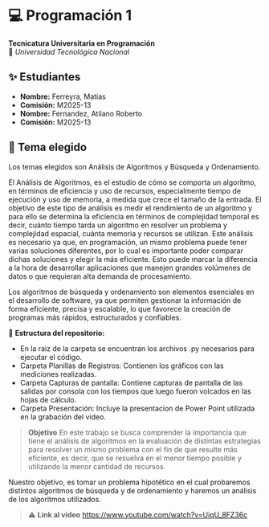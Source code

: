 # 💻 Programación 1  
**Tecnicatura Universitaria en Programación**  
📍 *Universidad Tecnológica Nacional*  

## ✨ Estudiantes  
- **Nombre:** Ferreyra, Matias 
- **Comisión:** M2025-13 
- **Nombre:** Fernandez, Atilano Roberto
- **Comisión:** M2025-13  

## 📂 Tema elegido  
Los temas elegidos son Análisis de Algoritmos y Búsqueda y Ordenamiento.

El Análisis de Algoritmos, es el estudio de cómo se comporta un algoritmo, en términos de eficiencia y uso de recursos, especialmente tiempo de ejecución y uso de memoria, a medida que crece el tamaño de la entrada.
El objetivo de este tipo de análisis es medir el rendimiento de un algoritmo y para ello se determina la eficiencia en términos de complejidad temporal es decir, cuánto tiempo tarda un algoritmo en resolver un problema y complejidad espacial, cuánta memoria y recursos se utilizan.
Este análisis es necesario ya que, en programación, un mismo problema puede tener varias soluciones diferentes, por lo cual es importante poder comparar dichas soluciones y elegir la más eficiente. Esto puede marcar la diferencia a la hora de desarrollar aplicaciones que manejen grandes volúmenes de datos o que requieran alta demanda de procesamiento.

Los algoritmos de búsqueda y ordenamiento son elementos esenciales en el desarrollo de software, ya que permiten gestionar la información de forma eficiente, precisa y escalable, lo que favorece la creación de programas más rápidos, estructurados y confiables.

📌 **Estructura del repositorio:**  
- En la raiz de la carpeta se encuentran los archivos .py necesarios para ejecutar el código.
- Carpeta Planillas de Registros: Contienen los gráficos con las mediciones realizadas. 
- Carpeta Capturas de pantalla: Contiene capturas de pantalla de las salidas por consola con los tiempos que luego fueron volcados en las hojas de cálculo. 
- Carpeta Presentación: Incluye la presentacion de Power Point utilizada en la grabación del video.

> **Objetivo**
> En este trabajo se busca comprender la importancia que tiene el análisis de algoritmos en la evaluación de distintas estrategias para resolver un mismo problema con el fin de que resulte más eficiente, es decir, que se resuelva en el menor tiempo posible y utilizando la menor cantidad de recursos. 

Nuestro objetivo, es tomar un problema hipotético en el cual probaremos distintos algoritmos de búsqueda y de ordenamiento y haremos un análisis de los algoritmos utilizados.

> ⚠️ **Link al video** https://www.youtube.com/watch?v=UiqU_8FZ36c 
